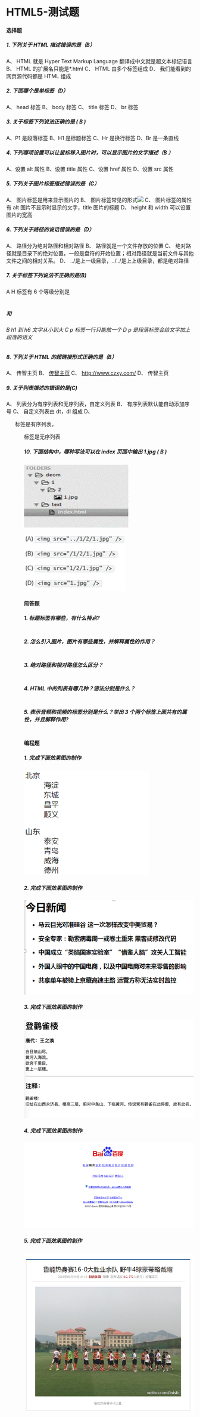 # HTML5-测试题

#### 选择题

##### 1. 下列关于 HTML 描述错误的是（B）

A、 HTML 就是 Hyper Text Markup Language 翻译成中文就是超文本标记语言
B、 HTML 的扩展名只能是\*.html
C、 HTML 由多个标签组成
D、 我们能看到的网页源代码都是 HTML 组成

##### 2. 下面哪个是单标签（D）

A、 head 标签
B、 body 标签
C、 title 标签
D、 br 标签

##### 3. 关于标签下列说法正确的是 ( B )

A、P1 是段落标签
B、H1 是标题标签
C、Hr 是换行标签
D、Br 是一条直线

##### 4. 下列哪项设置可以让鼠标移入图片时，可以显示图片的文字描述（B ）

A、设置 alt 属性
B、设置 title 属性
C、设置 href 属性
D、设置 src 属性

##### 5. 下列关于图片标签描述错误的是（C）

A、 图片标签是用来显示图片的
B、 图片标签常见的形式<img src=”图片的url”>
C、 图片标签的属性有 alt 图片不显示时显示的文字，title 图片的标题
D、 height 和 width 可以设置图片的宽高

##### 6. 下列关于路径的说话错误的是（D）

A、 路径分为绝对路径和相对路径
B、 路径就是一个文件存放的位置
C、 绝对路径就是目录下的绝对位置，一般是盘符的开始位置；相对路径就是当前文件与其他文件之间的相对关系。
D、 ../是上一级目录，../../是上上级目录，都是绝对路径

##### 7. 关于标签下列说法不正确的是(B)

A H 标签有 6 个等级分别是<h1> <h2> <h3> <h4> <h5>和<h6>
B h1 到 h6 文字从小到大
C p 标签一行只能放一个
D p 是段落标签会给文字加上段落的语义

##### 8. 下列关于 HTML 的超链接形式正确的是（B）

A、 <a name=" http://www.czxy.com/">传智主页</a>
B、 <a href=" http://www.czxy.com/">传智主页</a>
C、 <a> http://www.czxy.com/</a>
D、 <a url=" http://www.czxy.com/">传智主页</a>

##### 9. 关于列表描述的错误的是(C)

A、 列表分为有序列表和无序列表，自定义列表
B、 有序列表默认能自动添加序号
C、 自定义列表由 dt，dl 组成
D、 <ol>标签是有序列表，<ul>标签是无序列表

##### 10. 下面结构中，哪种写法可以在 index 页面中输出 1.jpg ( B )

![tupian](./assets/1.png)

![tupian](./assets/2.png)

#### 简答题

##### 1. 标题标签有哪些，有什么特点?

```js

```

##### 2. 怎么引入图片，图片有哪些属性，并解释属性的作用？

```js

```

##### 3. 绝对路径和相对路径怎么区分？

```js

```

##### 4. HTML 中的列表有哪几种？语法分别是什么？

```js

```

##### 5. 表示音频和视频的标签分别是什么？举出 3 个两个标签上面共有的属性，并且解释作用?

```js

```

#### 编程题

##### 1. 完成下面效果图的制作

![tupian](./assets/b1效果图.png)

##### 2. 完成下面效果图的制作

![tupian](./assets/b2效果图.png)

##### 3. 完成下面效果图的制作

![tupian](./assets/b3效果图.png)

##### 4. 完成下面效果图的制作

![tupian](./assets/b4效果图.jpg)

##### 5. 完成下面效果图的制作

![tupian](./assets/b5效果图.png)
